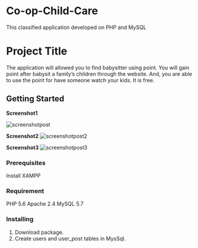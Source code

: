# Co-op-Child-Care
This classified application developed on PHP and MySQL

# Project Title
The application will allowed you to find babysitter using point. You will gain point after babysit a family’s children through the website. And, you are able to use the point for have someone watch your kids. It is free.

## Getting Started
**Screenshot1**

![screenshotpost](https://user-images.githubusercontent.com/31402838/35495254-dd7c15d8-0474-11e8-832a-93d069f65686.jpg)

**Screenshot2**
![screenshotpost2](https://user-images.githubusercontent.com/31402838/35495255-e224b0ea-0474-11e8-9ecb-98a6129e0353.jpg)

**Screenshot3**
![screenshotpost3](https://user-images.githubusercontent.com/31402838/35495351-6214cdda-0475-11e8-8c50-f3574d9a1201.jpg)


### Prerequisites
Install XAMPP

### Requirement
PHP 5.6
Apache 2.4
MySQL 5.7

### Installing

1.	Download package.
2.	Create users and user_post tables in MysSql.

 
